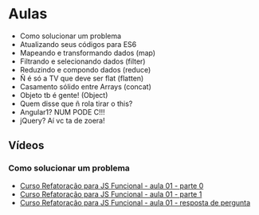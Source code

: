 # Aulas

- Como solucionar um problema
- Atualizando seus códigos para ES6
- Mapeando e transformando dados (map)
- Filtrando e selecionando dados (filter)
- Reduzindo e compondo dados (reduce)
- Ñ é só a TV que deve ser flat (flatten)
- Casamento sólido entre Arrays (concat)
- Objeto tb é gente! (Object)
- Quem disse que ñ rola tirar o this?
- Angular1? NUM PODE C!!!
- jQuery? Aí vc ta de zoera!


## Vídeos


### Como solucionar um problema

- [Curso Refatoração para JS Funcional - aula 01 - parte 0](https://www.youtube.com/watch?v=Se5kADko16w)
- [Curso Refatoração para JS Funcional - aula 01 - parte 1](https://www.youtube.com/watch?v=cLsGWNSDdpI)
- [Curso Refatoração para JS Funcional - aula 01 - resposta de pergunta](https://www.youtube.com/watch?v=wuHb1AHJEzw)

